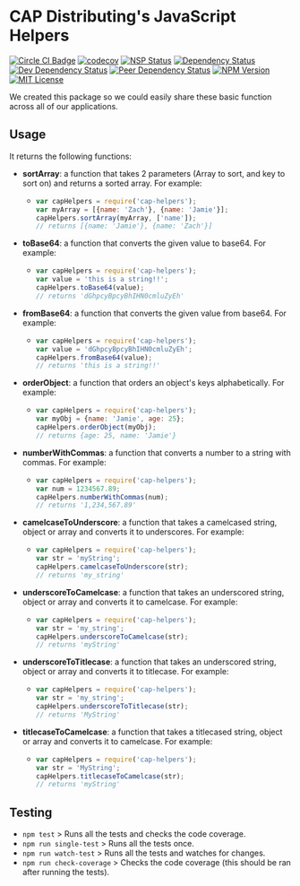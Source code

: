 # CAP Distributing's JavaScript Helpers

[![Circle CI Badge][circleci-badge]][circleci-link]
[![codecov][codecov-image]][codecov-link]
[![NSP Status][nsp-image]][nsp-link]
[![Dependency Status][dependency-image]][dependency-link]
[![Dev Dependency Status][dev-dependency-image]][dev-dependency-link]
[![Peer Dependency Status][peer-dependency-image]][peer-dependency-link]
[![NPM Version][npm-version-image]][npm-version-link]
[![MIT License][npm-license-image]][npm-license-link]

We created this package so we could easily share these basic function across all of our applications.


## Usage
It returns the following functions:
 * **sortArray**: a function that takes 2 parameters (Array to sort, and key to sort on) and returns a sorted array. For example:
    * ```js
      var capHelpers = require('cap-helpers');
      var myArray = [{name: 'Zach'}, {name: 'Jamie'}];
      capHelpers.sortArray(myArray, ['name']);
      // returns [{name: 'Jamie'}, {name: 'Zach'}]
      ```
 * **toBase64**: a function that converts the given value to base64. For example:
    * ```js
      var capHelpers = require('cap-helpers');
      var value = 'this is a string!!';
      capHelpers.toBase64(value);
      // returns 'dGhpcyBpcyBhIHN0cmluZyEh'
      ```
 * **fromBase64**: a function that converts the given value from base64. For example:
    * ```js
      var capHelpers = require('cap-helpers');
      var value = 'dGhpcyBpcyBhIHN0cmluZyEh';
      capHelpers.fromBase64(value);
      // returns 'this is a string!!'
      ```
 * **orderObject**: a function that orders an object's keys alphabetically. For example:
    * ```js
      var capHelpers = require('cap-helpers');
      var myObj = {name: 'Jamie', age: 25};
      capHelpers.orderObject(myObj);
      // returns {age: 25, name: 'Jamie'}
      ```
 * **numberWithCommas**: a function that converts a number to a string with commas. For example:
    * ```js
      var capHelpers = require('cap-helpers');
      var num = 1234567.89;
      capHelpers.numberWithCommas(num);
      // returns '1,234,567.89'
      ```
 * **camelcaseToUnderscore**: a function that takes a camelcased string, object or array and converts it to underscores. For example:
    * ```js
      var capHelpers = require('cap-helpers');
      var str = 'myString';
      capHelpers.camelcaseToUnderscore(str);
      // returns 'my_string'
      ```
 * **underscoreToCamelcase**: a function that takes an underscored string, object or array and converts it to camelcase. For example:
    * ```js
      var capHelpers = require('cap-helpers');
      var str = 'my_string';
      capHelpers.underscoreToCamelcase(str);
      // returns 'myString'
      ```
 * **underscoreToTitlecase**: a function that takes an underscored string, object or array and converts it to titlecase. For example:
    * ```js
      var capHelpers = require('cap-helpers');
      var str = 'my_string';
      capHelpers.underscoreToTitlecase(str);
      // returns 'MyString'
      ```
 * **titlecaseToCamelcase**: a function that takes a titlecased string, object or array and converts it to camelcase. For example:
    * ```js
      var capHelpers = require('cap-helpers');
      var str = 'MyString';
      capHelpers.titlecaseToCamelcase(str);
      // returns 'myString'
      ```


## Testing
 * `npm test` > Runs all the tests and checks the code coverage.
 * `npm run single-test` > Runs all the tests once.
 * `npm run watch-test` > Runs all the tests and watches for changes.
 * `npm run check-coverage` > Checks the code coverage (this should be ran after running the tests).


[circleci-badge]: https://circleci.com/gh/CAPDistributing/cap-js-helpers/tree/master.svg?style=shield&circle-token=fc546828ed90fb71383094c3592cd34447ff0031
[circleci-link]: https://circleci.com/gh/CAPDistributing/cap-js-helpers
[codecov-image]: https://codecov.io/gh/CAPDistributing/cap-js-helpers/branch/master/graph/badge.svg
[codecov-link]: https://codecov.io/gh/CAPDistributing/cap-js-helpers
[nsp-image]: https://nodesecurity.io/orgs/cap-distributing/projects/e5a71ea6-f1a4-4c2d-8655-b1b6f444485c/badge
[nsp-link]: https://nodesecurity.io/orgs/cap-distributing/projects/e5a71ea6-f1a4-4c2d-8655-b1b6f444485c
[dependency-image]: https://david-dm.org/CAPDistributing/cap-js-helpers/status.svg
[dependency-link]: https://david-dm.org/CAPDistributing/cap-js-helpers
[dev-dependency-image]: https://david-dm.org/CAPDistributing/cap-js-helpers/dev-status.svg
[dev-dependency-link]: https://david-dm.org/CAPDistributing/cap-js-helpers?type=dev
[peer-dependency-image]: https://david-dm.org/CAPDistributing/cap-js-helpers/peer-status.svg
[peer-dependency-link]: https://david-dm.org/CAPDistributing/cap-js-helpers?type=peer
[npm-version-image]: https://img.shields.io/npm/v/cap-helpers.svg
[npm-version-link]: https://www.npmjs.com/package/cap-helpers
[npm-license-image]: https://img.shields.io/npm/l/cap-helpers.svg
[npm-license-link]: LICENSE
